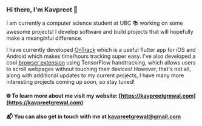 ### Hi there, I'm Kavpreet 👋

<!--
**KavpreetGrewal/KavpreetGrewal** is a ✨ _special_ ✨ repository because its `README.md` (this file) appears on your GitHub profile.

Here are some ideas to get you started:

- 🔭 I’m currently working on ...
- 🌱 I’m currently learning ...
- 👯 I’m looking to collaborate on ...
- 🤔 I’m looking for help with ...
- 💬 Ask me about ...
- 📫 How to reach me: ...
- 😄 Pronouns: ...
- ⚡ Fun fact: ...
-->

I am currently a computer science student at UBC 📚 working on some awesome projects! I develop software and build projects that will hopefully make a meanginful difference.

I have currently developed [OnTrack](https://github.com/KavpreetGrewal/onTrack-TimeTracker) which is a useful flutter app for iOS and Android which makes time/hours tracking super easy. I've also developed a cool [browser extension](https://github.com/KavpreetGrewal/touchless-webpage-scroller) using TensorFlow handtracking, which allows users to scroll webpages without touching their devices! However, that's not all, along with additional updates to my current projects, I have many more interesting projects coming up soon, so stay tuned!

#### 🌐 To learn more about me visit my website: [https://kavpreetgrewal.com](https://kavpreetgrewal.com)

#### 📬 You can also get in touch with me at [kavpreetgrewal@gmail.com](mailto:kavpreetgrewal@gmail.com)
